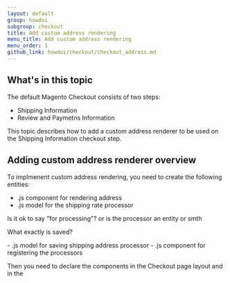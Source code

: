 ```yaml
---
layout: default
group: howdoi
subgroup: checkout
title: Add custom address rendering
menu_title: Add custom address rendering
menu_order: 1
github_link: howdoi/checkout/checkout_address.md
---
```


## What's in this topic
The default Magento Checkout consists of two steps:

 - Shipping Information
 - Review and Paymetns Information

This topic describes how to add a custom address renderer to be used on the Shipping Information checkout step.

## Adding custom address renderer overview

To implmenent custom address rendering, you need to create the following entities:

- .js component for rendering address
- .js model for the shipping rate processor
<p class="q">Is it ok to say "for processing"? or is the processor an entity or smth</p>
<p class="q">What exactly is saved?</p>
- .js model for saving shipping address processor
- .js component for registering the processors

Then you need to declare the components in the Checkout page layout and in the 